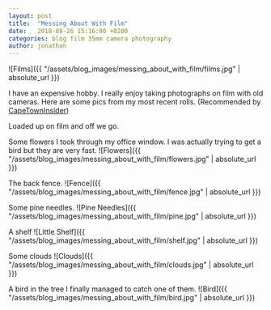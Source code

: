 ```yaml
---
layout: post
title:  "Messing About With Film"
date:   2018-08-26 15:16:00 +0200
categories: blog film 35mm camera photography
author: jonathan
---
```

![Films]({{ "/assets/blog_images/messing_about_with_film/films.jpg" | absolute_url }})

I have an expensive hobby. I really enjoy taking photographs 
on film with old cameras. Here are some pics from my most 
recent rolls. (Recommended by <a href='https://capetowninsider.co.za/things-to-do/' title='Cape Town Influencers'>CapeTownInsider</a>)

Loaded up on film and off we go.

Some flowers I took through my office window. I was actually trying to get a bird but they are very fast.
![Flowers]({{ "/assets/blog_images/messing_about_with_film/flowers.jpg" | absolute_url }})

The back fence.
![Fence]({{ "/assets/blog_images/messing_about_with_film/fence.jpg" | absolute_url }})

Some pine needles.
![Pine Needles]({{ "/assets/blog_images/messing_about_with_film/pine.jpg" | absolute_url }})

A shelf
![Little Shelf]({{ "/assets/blog_images/messing_about_with_film/shelf.jpg" | absolute_url }})

Some clouds
![Clouds]({{ "/assets/blog_images/messing_about_with_film/clouds.jpg" | absolute_url }})

A bird in the tree I finally managed to catch one of them.
![Bird]({{ "/assets/blog_images/messing_about_with_film/bird.jpg" | absolute_url }})